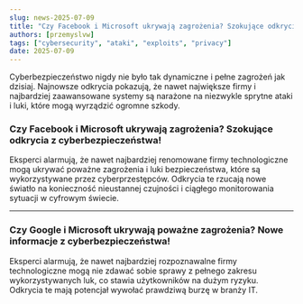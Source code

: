 ```yaml
---
slug: news-2025-07-09
title: "Czy Facebook i Microsoft ukrywają zagrożenia? Szokujące odkrycia z cyberbezpieczeństwa!"
authors: [przemyslvw]
tags: ["cybersecurity", "ataki", "exploits", "privacy"]
date: 2025-07-09
---
```


Cyberbezpieczeństwo nigdy nie było tak dynamiczne i pełne zagrożeń jak dzisiaj. Najnowsze odkrycia pokazują, że nawet największe firmy i najbardziej zaawansowane systemy są narażone na niezwykle sprytne ataki i luki, które mogą wyrządzić ogromne szkody.
<!-- truncate -->
### Czy Facebook i Microsoft ukrywają zagrożenia? Szokujące odkrycia z cyberbezpieczeństwa!

Eksperci alarmują, że nawet najbardziej renomowane firmy technologiczne mogą ukrywać poważne zagrożenia i luki bezpieczeństwa, które są wykorzystywane przez cyberprzestępców. Odkrycia te rzucają nowe światło na konieczność nieustannej czujności i ciągłego monitorowania sytuacji w cyfrowym świecie.


---

### Czy Google i Microsoft ukrywają poważne zagrożenia? Nowe informacje z cyberbezpieczeństwa!

Eksperci alarmują, że nawet najbardziej rozpoznawalne firmy technologiczne mogą nie zdawać sobie sprawy z pełnego zakresu wykorzystywanych luk, co stawia użytkowników na dużym ryzyku. Odkrycia te mają potencjał wywołać prawdziwą burzę w branży IT.


